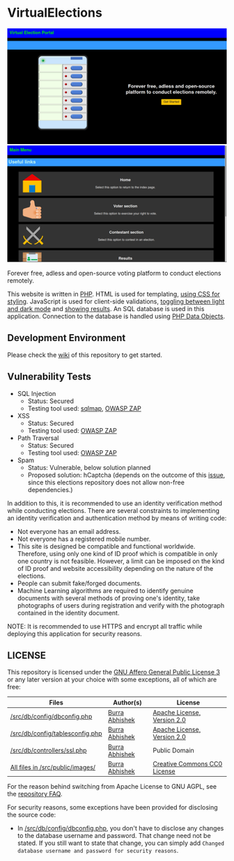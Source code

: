 # VirtualElections

<img src="https://github.com/BurraAbhishek/VirtualElections/blob/main/screenshots/index_page_darkmode.png" alt="Homepage" title="This site comes with a light and dark theme built-in by default, this screenshot shows the dark theme.">

<img src="https://github.com/BurraAbhishek/VirtualElections/blob/main/screenshots/main_menu_1_darkmode.png" alt="Main menu" title="This site comes with a light and dark theme built-in by default, this screenshot shows the dark theme.">

Forever free, adless and open-source voting platform to conduct elections remotely. 

This website is written in [PHP](https://www.php.net/). HTML is used for templating, [using CSS for styling](https://github.com/BurraAbhishek/VirtualElections/tree/main/src/public/css). JavaScript is used for client-side validations, [toggling between light and dark mode](https://github.com/BurraAbhishek/VirtualElections/blob/main/src/public/controllers/css.js) and [showing results](https://github.com/BurraAbhishek/VirtualElections/blob/main/src/vote_counting/results.php). An SQL database is used in this application. Connection to the database is handled using [PHP Data Objects](https://www.php.net/manual/en/book.pdo.php).

## Development Environment
Please check the [wiki](https://github.com/burraabhishek/virtualelections/wiki) of this repository to get started.

## Vulnerability Tests
<ul>
  <li>
    SQL Injection
    <ul>
      <li> Status: Secured </li>
      <li> Testing tool used: <a href="https://sqlmap.org">sqlmap</a>, <a href="https://www.zaproxy.org/">OWASP ZAP</a> </li>
    </ul>
  </li>
    <li>
    XSS
    <ul>
      <li> Status: Secured </li>
      <li> Testing tool used: <a href="https://www.zaproxy.org/">OWASP ZAP</a> </li>
    </ul>
  </li>
    <li>
    Path Traversal
    <ul>
      <li> Status: Secured </li>
      <li> Testing tool used: <a href="https://www.zaproxy.org/">OWASP ZAP</a> </li>
    </ul>
  </li>
  <li>
    Spam
    <ul>
      <li> Status: Vulnerable, below solution planned </li>
      <li> Proposed solution: hCaptcha (depends on the outcome of this <a href="https://github.com/ornicar/lila/issues/9438">issue</a>, since this elections repository does not allow non-free dependencies.) </li>
    </ul>
  </li>
</ul>

In addition to this, it is recommended to use an identity verification method while conducting elections. There are several constraints to implementing an identity verification and authentication method by means of writing code:
- Not everyone has an email address.
- Not everyone has a registered mobile number.
- This site is designed be compatible and functional worldwide. Therefore, using only one kind of ID proof which is compatible in only one country is not feasible. However, a limit can be imposed on the kind of ID proof and website accessibility depending on the nature of the elections.
- People can submit fake/forged documents.
- Machine Learning algorithms are required to identify genuine documents with several methods of proving one's identity, take photographs of users during registration and verify with the photograph contained in the identity document.

NOTE: It is recommended to use HTTPS and encrypt all traffic while deploying this application for security reasons.

## LICENSE

This repository is licensed under the [GNU Affero General Public License 3](https://github.com/BurraAbhishek/VirtualElections/blob/main/LICENSE) or any later version at your choice with some exceptions, all of which are free:

Files | Author(s) | License
--- | --- | ---
[/src/db/config/dbconfig.php](https://github.com/BurraAbhishek/VirtualElections/blob/main/src/db/config/dbconfig.php) | [Burra Abhishek](https://github.com/BurraAbhishek/) | [Apache License, Version 2.0](https://www.apache.org/licenses/LICENSE-2.0)
[/src/db/config/tablesconfig.php](https://github.com/BurraAbhishek/VirtualElections/blob/main/src/db/config/tablesconfig.php) | [Burra Abhishek](https://github.com/BurraAbhishek/) | [Apache License, Version 2.0](https://www.apache.org/licenses/LICENSE-2.0)
[/src/db/controllers/ssl.php](https://github.com/BurraAbhishek/VirtualElections/blob/main/src/db/controllers/ssl.php) | [Burra Abhishek](https://github.com/BurraAbhishek/) | Public Domain
[All files in /src/public/images/](https://github.com/BurraAbhishek/VirtualElections/tree/main/src/public/images) | [Burra Abhishek](https://github.com/BurraAbhishek/) | [Creative Commons CC0 License](https://tldrlegal.com/license/creative-commons-cc0-1.0-universal)

For the reason behind switching from Apache License to GNU AGPL, see the [repository FAQ](https://github.com/BurraAbhishek/VirtualElections/blob/main/FAQ.md).

For security reasons, some exceptions have been provided for disclosing the source code:
- In [/src/db/config/dbconfig.php](https://github.com/BurraAbhishek/VirtualElections/blob/main/src/db/config/dbconfig.php), you don't have to disclose any changes to the database username and password. That change need not be stated. If you still want to state that change, you can simply add `Changed database username and password for security reasons`.
